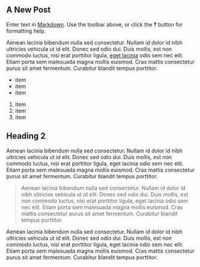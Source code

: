 ## A New Post

Enter text in [Markdown](http://daringfireball.net/projects/markdown/). Use the toolbar above, or click the **?** button for formatting help.

Aenean lacinia bibendum nulla sed consectetur. Nullam id dolor id nibh ultricies vehicula ut id elit. Donec sed odio dui. Duis mollis, est non commodo luctus, nisi erat porttitor ligula, [eget lacinia](rosshj.com) odio sem nec elit. Etiam porta sem malesuada magna mollis euismod. Cras mattis consectetur purus sit amet fermentum. Curabitur blandit tempus porttitor.


- item
- item
- item


1. item
2. item
3. item


## Heading 2
Aenean lacinia bibendum nulla sed consectetur. Nullam id dolor id nibh ultricies vehicula ut id elit. Donec sed odio dui. Duis mollis, est non commodo luctus, nisi erat porttitor ligula, eget lacinia odio sem nec elit. Etiam porta sem malesuada magna mollis euismod. Cras mattis consectetur purus sit amet fermentum. Curabitur blandit tempus porttitor.

> Aenean lacinia bibendum nulla sed consectetur. Nullam id dolor id nibh ultricies vehicula ut id elit. Donec sed odio dui. Duis mollis, est non commodo luctus, nisi erat porttitor ligula, eget lacinia odio sem nec elit. Etiam porta sem malesuada magna mollis euismod. Cras mattis consectetur purus sit amet fermentum. Curabitur blandit tempus porttitor.

Aenean lacinia bibendum nulla sed consectetur. Nullam id dolor id nibh ultricies vehicula ut id elit. Donec sed odio dui. Duis mollis, est non commodo luctus, nisi erat porttitor ligula, eget lacinia odio sem nec elit. Etiam porta sem malesuada magna mollis euismod. Cras mattis consectetur purus sit amet fermentum. Curabitur blandit tempus porttitor.